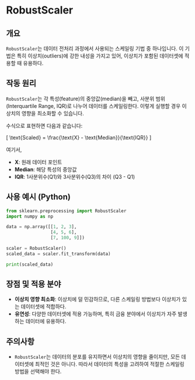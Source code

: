 # RobustScaler

## 개요

`RobustScaler`는 데이터 전처리 과정에서 사용되는 스케일링 기법 중 하나입니다. 이 기법은 특히 이상치(outliers)에 강한 내성을 가지고 있어, 이상치가 포함된 데이터셋에 적용할 때 유용하다.

## 작동 원리

`RobustScaler`는 각 특성(feature)의 중앙값(median)을 빼고, 사분위 범위(Interquartile Range, IQR)로 나누어 데이터를 스케일링한다. 이렇게 실행할 경우 이상치의 영향을 최소화할 수 있습니다.

수식으로 표현하면 다음과 같습니다:

\[ \text{Scaled} = \frac{\text{X} - \text{Median}}{\text{IQR}} \]

여기서,
- **X**: 원래 데이터 포인트
- **Median**: 해당 특성의 중앙값
- **IQR**: 1사분위수(Q1)와 3사분위수(Q3)의 차이 (Q3 - Q1)

## 사용 예시 (Python)

```python
from sklearn.preprocessing import RobustScaler
import numpy as np

data = np.array([[1, 2, 3],
                 [4, 5, 6],
                 [7, 100, 9]])

scaler = RobustScaler()
scaled_data = scaler.fit_transform(data)

print(scaled_data)
```

## 장점 및 적용 분야

- **이상치 영향 최소화**: 이상치에 덜 민감하므로, 다른 스케일링 방법보다 이상치가 있는 데이터셋에 적합하다.
- **유연성**: 다양한 데이터셋에 적용 가능하며, 특히 금융 분야에서 이상치가 자주 발생하는 데이터에 유용하다.

## 주의사항

- `RobustScaler`는 데이터의 분포를 유지하면서 이상치의 영향을 줄이지만, 모든 데이터셋에 최적인 것은 아니다. 따라서 데이터의 특성을 고려하여 적절한 스케일링 방법을 선택해야 한다.
